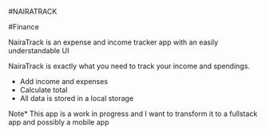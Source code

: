 #NAIRATRACK

#Finance

NairaTrack is an expense and income tracker app with an easily understandable UI

NairaTrack is exactly what you need to track your income and spendings.

- Add income and expenses
- Calculate total
- All data is stored in a local storage

Note* This app is a work in progress and I want to transform it to a fullstack app and possibly a mobile app
